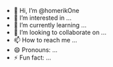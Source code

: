 - 👋 Hi, I’m @homerikOne
- 👀 I’m interested in ...
- 🌱 I’m currently learning ...
- 💞️ I’m looking to collaborate on ...
- 📫 How to reach me ...
- 😄 Pronouns: ...
- ⚡ Fun fact: ...

<!---
homerikOne/homerikOne is a ✨ special ✨ repository because its `README.md` (this file) appears on your GitHub profile.
You can click the Preview link to take a look at your changes.
--->
